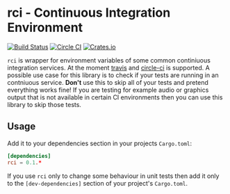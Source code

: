 # rci - Continuous Integration Environment

[![Build Status](https://travis-ci.org/klingtnet/rci.svg?branch=master)](https://travis-ci.org/klingtnet/rci) [![Circle CI](https://circleci.com/gh/klingtnet/rci.svg?style=svg)](https://circleci.com/gh/klingtnet/rci) [![Crates.io](https://img.shields.io/crates/v/rustc-serialize.svg)](https://crates.io/crates/rci)

`rci` is wrapper for environment variables of some common continiuous integration services.
At the moment [travis](https://travis-ci.org/) and [circle-ci](https://circleci.com/) is supported.
A possible use case for this library is to check if your tests are running in an contniuous
service.
**Don't** use this to skip all of your tests and pretend everything works fine!
If you are testing for example audio or graphics output
that is not available in certain CI environments
then you can use this library to skip those tests.

## Usage

Add it to your dependencies section in your projects `Cargo.toml`:

```toml
[dependencies]
rci = 0.1.*
```

If you use `rci` only to change some behaviour in unit tests then add it only to the `[dev-dependencies]` section of your project's `Cargo.toml`.
